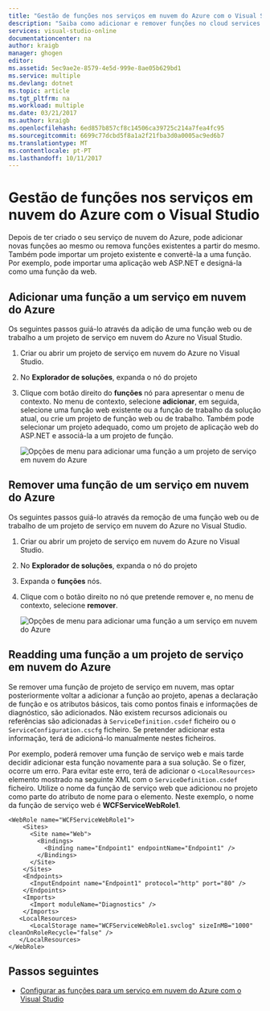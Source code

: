 ```yaml
---
title: "Gestão de funções nos serviços em nuvem do Azure com o Visual Studio | Microsoft Docs"
description: "Saiba como adicionar e remover funções no cloud services do Azure com o Visual Studio."
services: visual-studio-online
documentationcenter: na
author: kraigb
manager: ghogen
editor: 
ms.assetid: 5ec9ae2e-8579-4e5d-999e-8ae05b629bd1
ms.service: multiple
ms.devlang: dotnet
ms.topic: article
ms.tgt_pltfrm: na
ms.workload: multiple
ms.date: 03/21/2017
ms.author: kraigb
ms.openlocfilehash: 6ed857b857cf8c14506ca39725c214a7fea4fc95
ms.sourcegitcommit: 6699c77dcbd5f8a1a2f21fba3d0a0005ac9ed6b7
ms.translationtype: MT
ms.contentlocale: pt-PT
ms.lasthandoff: 10/11/2017
---
```

# <a name="managing-roles-in-azure-cloud-services-with-visual-studio"></a>Gestão de funções nos serviços em nuvem do Azure com o Visual Studio
Depois de ter criado o seu serviço de nuvem do Azure, pode adicionar novas funções ao mesmo ou remova funções existentes a partir do mesmo. Também pode importar um projeto existente e convertê-la a uma função. Por exemplo, pode importar uma aplicação web ASP.NET e designá-la como uma função da web.

## <a name="adding-a-role-to-an-azure-cloud-service"></a>Adicionar uma função a um serviço em nuvem do Azure
Os seguintes passos guiá-lo através da adição de uma função web ou de trabalho a um projeto de serviço em nuvem do Azure no Visual Studio.

1. Criar ou abrir um projeto de serviço em nuvem do Azure no Visual Studio.

1. No **Explorador de soluções**, expanda o nó do projeto

1. Clique com botão direito do **funções** nó para apresentar o menu de contexto. No menu de contexto, selecione **adicionar**, em seguida, selecione uma função web existente ou a função de trabalho da solução atual, ou crie um projeto de função web ou de trabalho. Também pode selecionar um projeto adequado, como um projeto de aplicação web do ASP.NET e associá-la a um projeto de função.

    ![Opções de menu para adicionar uma função a um projeto de serviço em nuvem do Azure](media/vs-azure-tools-cloud-service-project-managing-roles/add-role.png)

## <a name="removing-a-role-from-an-azure-cloud-service"></a>Remover uma função de um serviço em nuvem do Azure
Os seguintes passos guiá-lo através da remoção de uma função web ou de trabalho de um projeto de serviço em nuvem do Azure no Visual Studio.

1. Criar ou abrir um projeto de serviço em nuvem do Azure no Visual Studio.

1. No **Explorador de soluções**, expanda o nó do projeto

1. Expanda o **funções** nós.

1. Clique com o botão direito no nó que pretende remover e, no menu de contexto, selecione **remover**. 

    ![Opções de menu para adicionar uma função a um serviço em nuvem do Azure](media/vs-azure-tools-cloud-service-project-managing-roles/remove-role.png)

## <a name="readding-a-role-to-an-azure-cloud-service-project"></a>Readding uma função a um projeto de serviço em nuvem do Azure
Se remover uma função de projeto de serviço em nuvem, mas optar posteriormente voltar a adicionar a função ao projeto, apenas a declaração de função e os atributos básicos, tais como pontos finais e informações de diagnóstico, são adicionados. Não existem recursos adicionais ou referências são adicionadas à `ServiceDefinition.csdef` ficheiro ou o `ServiceConfiguration.cscfg` ficheiro. Se pretender adicionar esta informação, terá de adicioná-lo manualmente nestes ficheiros.

Por exemplo, poderá remover uma função de serviço web e mais tarde decidir adicionar esta função novamente para a sua solução. Se o fizer, ocorre um erro. Para evitar este erro, terá de adicionar o `<LocalResources>` elemento mostrado na seguinte XML com o `ServiceDefinition.csdef` ficheiro. Utilize o nome da função de serviço web que adicionou no projeto como parte do atributo de nome para o  **<LocalStorage>**  elemento. Neste exemplo, o nome da função de serviço web é **WCFServiceWebRole1**.

    <WebRole name="WCFServiceWebRole1">
        <Sites>
          <Site name="Web">
            <Bindings>
              <Binding name="Endpoint1" endpointName="Endpoint1" />
            </Bindings>
          </Site>
        </Sites>
        <Endpoints>
          <InputEndpoint name="Endpoint1" protocol="http" port="80" />
        </Endpoints>
        <Imports>
          <Import moduleName="Diagnostics" />
        </Imports>
       <LocalResources>
          <LocalStorage name="WCFServiceWebRole1.svclog" sizeInMB="1000" cleanOnRoleRecycle="false" />
       </LocalResources>
    </WebRole>

## <a name="next-steps"></a>Passos seguintes
- [Configurar as funções para um serviço em nuvem do Azure com o Visual Studio](vs-azure-tools-configure-roles-for-cloud-service.md)
